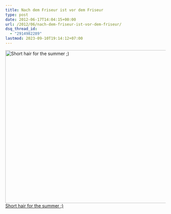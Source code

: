 ```yaml
---
title: Nach dem Friseur ist vor dem Friseur
type: post
date: 2012-06-17T14:04:15+00:00
url: /2012/06/nach-dem-friseur-ist-vor-dem-friseur/
dsq_thread_id:
  - "2914982289"
lastmod: 2023-09-10T19:14:12+07:00
---
```

<div class="media photo image">
  <a href="http://www.flickr.com/photos/schreibblogade/7386351412/" title="Short hair for the summer ;) by Patrick Kollitsch, on Flickr"><img src="//farm8.staticflickr.com/7214/7386351412_65b90d2929_z.jpg" width="640" height="480" alt="Short hair for the summer ;)" /><span>Short hair for the summer ;)</span></a>
</div>
